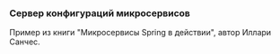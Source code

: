 ### Сервер конфигураций микросервисов 
Пример из книги "Микросервисы Spring в действии", автор Иллари Санчес.